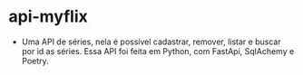 # api-myflix
- Uma API de séries, nela é possível cadastrar, remover, listar e buscar por id as séries. Essa API foi feita em Python, com FastApi, SqlAchemy e Poetry.
